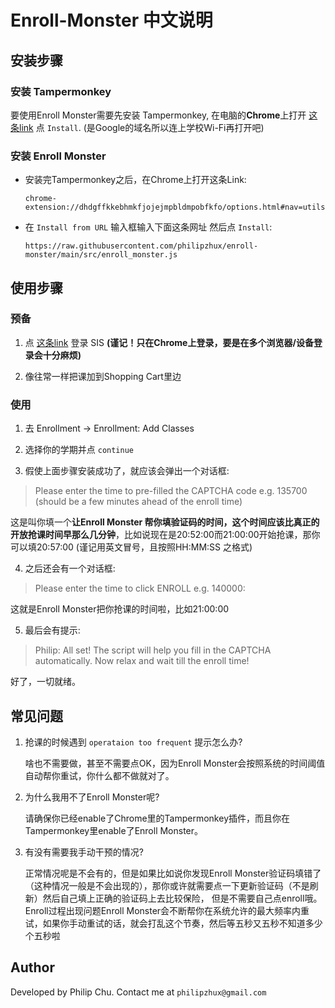 
# Enroll-Monster 中文说明

## 安装步骤
### **安装 Tampermonkey**

要使用Enroll Monster需要先安装 Tampermonkey, 在电脑的**Chrome**上打开 [这条link](https://chrome.google.com/webstore/detail/tampermonkey/dhdgffkkebhmkfjojejmpbldmpobfkfo?hl=en) 点 ```Install```.
(是Google的域名所以连上学校Wi-Fi再打开吧)  
### **安装 Enroll Monster**
* 安装完Tampermonkey之后，在Chrome上打开这条Link:

	```chrome-extension://dhdgffkkebhmkfjojejmpbldmpobfkfo/options.html#nav=utils```

* 在 ```Install from URL``` 输入框输入下面这条网址 然后点 ```Install```:

	```https://raw.githubusercontent.com/philipzhux/enroll-monster/main/src/enroll_monster.js```

## 使用步骤
### 预备
1. 点 [这条link](http://sis.cuhk.edu.cn:81/psp/csprd/?cmd=login) 登录 SIS **(谨记！只在Chrome上登录，要是在多个浏览器/设备登录会十分麻烦)**

2. 像往常一样把课加到Shopping Cart里边


### 使用
1. 去 Enrollment -> Enrollment: Add Classes

2. 选择你的学期并点 ```continue```

3. 假使上面步骤安装成功了，就应该会弹出一个对话框:
> Please enter the time to pre-filled the CAPTCHA code e.g. 135700 (should be a few minutes ahead of the enroll time)

这是叫你填一个**让Enroll Monster 帮你填验证码的时间，这个时间应该比真正的开放抢课时间早那么几分钟**，比如说现在是20:52:00而21:00:00开始抢课，那你可以填20:57:00 (谨记用英文冒号，且按照HH:MM:SS
之格式)

4. 之后还会有一个对话框:
> Please enter the time to click ENROLL e.g. 140000:

这就是Enroll Monster把你抢课的时间啦，比如21:00:00
	
5. 最后会有提示:
> Philip: All set! The script will help you fill in the CAPTCHA automatically. Now relax and wait till the enroll time!

好了，一切就绪。


## 常见问题

1. 抢课的时候遇到 ```operataion too frequent``` 提示怎么办?
   
   啥也不需要做，甚至不需要点OK，因为Enroll Monster会按照系统的时间阈值自动帮你重试，你什么都不做就对了。

2. 为什么我用不了Enroll Monster呢?
   
   请确保你已经enable了Chrome里的Tampermonkey插件，而且你在Tampermonkey里enable了Enroll Monster。

3. 有没有需要我手动干预的情况?
   
   正常情况呢是不会有的，但是如果比如说你发现Enroll Monster验证码填错了（这种情况一般是不会出现的），那你或许就需要点一下更新验证码（不是刷新）然后自己填上正确的验证码上去比较保险，
   但是不需要自己点enroll哦。Enroll过程出现问题Enroll Monster会不断帮你在系统允许的最大频率内重试，如果你手动重试的话，就会打乱这个节奏，然后等五秒又五秒不知道多少个五秒啦
   
## Author

Developed by Philip Chu. Contact me at ```philipzhux@gmail.com```
